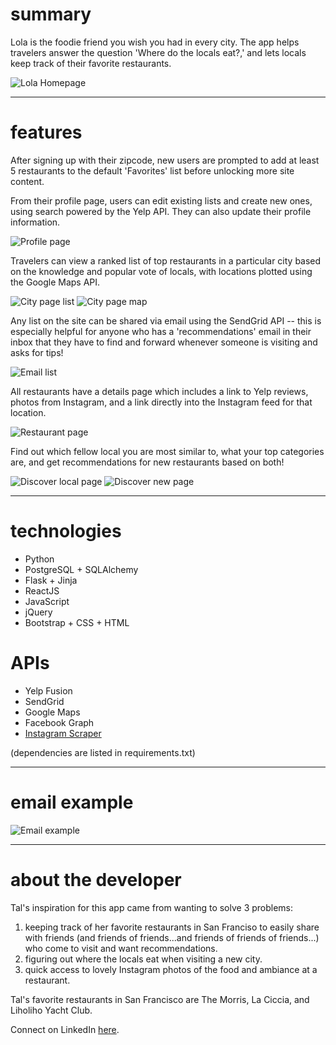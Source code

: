 # summary

Lola is the foodie friend you wish you had in every city.
The app helps travelers answer the question 'Where do the locals eat?,' and lets
locals keep track of their favorite restaurants.

![Lola Homepage](/static/img/README/home.png)

***

# features

After signing up with their zipcode, new users are prompted to add at least
5 restaurants to the default 'Favorites' list before unlocking more site content.

From their profile page, users can edit existing lists and create new ones, using
search powered by the Yelp API. They can also update their profile information.

![Profile page](/static/img/README/profile.png)

Travelers can view a ranked list of top restaurants in a particular city based on
the knowledge and popular vote of locals, with locations plotted using the Google Maps
API.

![City page list](/static/img/README/city.png)
![City page map](/static/img/README/city2.png)

Any list on the site can be shared via email using the SendGrid API -- this is
especially helpful for anyone who has a 'recommendations' email in their inbox
that they have to find and forward whenever someone is visiting and asks for tips!

![Email list](/static/img/README/email.png)

All restaurants have a details page which includes a link to Yelp reviews, photos from
Instagram, and a link directly into the Instagram feed for that location.

![Restaurant page](/static/img/README/restaurant.png)

Find out which fellow local you are most similar to, what your top categories are,
and get recommendations for new restaurants based on both!

![Discover local page](/static/img/README/discover.png)
![Discover new page](/static/img/README/discover2.png)

***

# technologies

* Python
* PostgreSQL + SQLAlchemy
* Flask + Jinja
* ReactJS
* JavaScript
* jQuery
* Bootstrap + CSS + HTML

# APIs

* Yelp Fusion
* SendGrid
* Google Maps
* Facebook Graph
* [Instagram Scraper](https://github.com/rarcega/instagram-scraper)

(dependencies are listed in requirements.txt)

***

# email example

![Email example](/static/img/README/email2.png)

***

# about the developer

Tal's inspiration for this app came from wanting to solve 3 problems:

1. keeping track of her favorite restaurants in San Franciso to easily share
with friends (and friends of friends...and friends of friends of friends...) who
come to visit and want recommendations.
2. figuring out where the locals eat when visiting a new city.
3. quick access to lovely Instagram photos of the food and ambiance at a
restaurant.

Tal's favorite restaurants in San Francisco are The Morris, La Ciccia, and
Liholiho Yacht Club.

Connect on LinkedIn [here](https://www.linkedin.com/in/tal-yaacovi/).